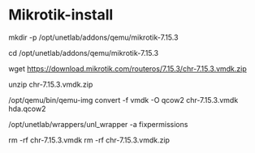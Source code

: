 # Mikrotik-install

mkdir -p /opt/unetlab/addons/qemu/mikrotik-7.15.3

cd /opt/unetlab/addons/qemu/mikrotik-7.15.3

wget https://download.mikrotik.com/routeros/7.15.3/chr-7.15.3.vmdk.zip

unzip chr-7.15.3.vmdk.zip

/opt/qemu/bin/qemu-img convert -f vmdk -O qcow2 chr-7.15.3.vmdk hda.qcow2

/opt/unetlab/wrappers/unl_wrapper -a fixpermissions

rm -rf chr-7.15.3.vmdk
rm -rf chr-7.15.3.vmdk.zip
